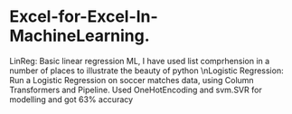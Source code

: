 # Excel-for-Excel-In-MachineLearning.
LinReg: Basic linear regression ML, I have used list comprhension in a number of places to illustrate the beauty of python
\nLogistic Regression: Run a Logistic Regression on soccer matches data, using Column Transformers and Pipeline. Used OneHotEncoding and svm.SVR for modelling and got 63% accuracy
